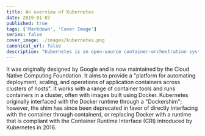 ```yaml
---
title: An overview of Kubernetes
date: 2019-01-07
published: true
tags: ['Markdown', 'Cover Image']
series: false
cover_image: ./images/kubernetes.png
canonical_url: false
description: "Kubernetes is an open-source container-orchestration system for automating computer application deployment, scaling, and management."
---
```


It was originally designed by Google and is now maintained by the Cloud Native Computing Foundation. It aims to provide a "platform for automating deployment, scaling, and operations of application containers across clusters of hosts". It works with a range of container tools and runs containers in a cluster, often with images built using Docker. Kubernetes originally interfaced with the Docker runtime through a "Dockershim"; however, the shim has since been deprecated in favor of directly interfacing with the container through containerd, or replacing Docker with a runtime that is compliant with the Container Runtime Interface (CRI) introduced by Kubernetes in 2016.


